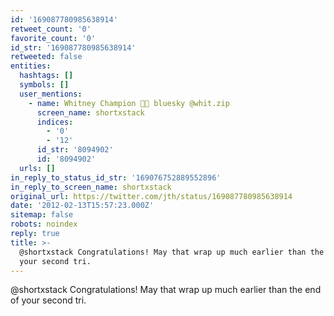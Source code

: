 ```yaml
---
id: '169087780985638914'
retweet_count: '0'
favorite_count: '0'
id_str: '169087780985638914'
retweeted: false
entities:
  hashtags: []
  symbols: []
  user_mentions:
    - name: Whitney Champion 🍪🚀 bluesky @whit.zip
      screen_name: shortxstack
      indices:
        - '0'
        - '12'
      id_str: '8094902'
      id: '8094902'
  urls: []
in_reply_to_status_id_str: '169076752889552896'
in_reply_to_screen_name: shortxstack
original_url: https://twitter.com/jth/status/169087780985638914
date: '2012-02-13T15:57:23.000Z'
sitemap: false
robots: noindex
reply: true
title: >-
  @shortxstack Congratulations! May that wrap up much earlier than the end of
  your second tri.
---
```


@shortxstack Congratulations! May that wrap up much earlier than the end of your second tri.